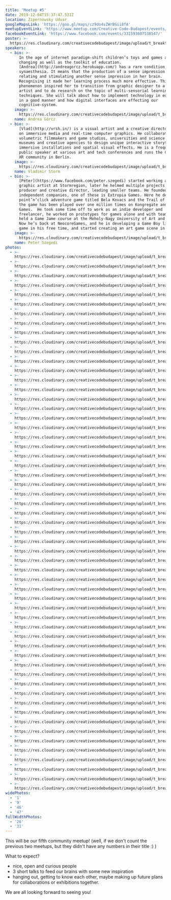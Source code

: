 ```yaml
---
title: 'Meetup #5'
date: 2019-12-04T15:37:47.531Z
location: Zipernowsky Udvar
googleMapsLink: 'https://goo.gl/maps/cz9do4sZWrBGii8fA'
meetupEventLink: 'https://www.meetup.com/Creative-Code-Budapest/events/qnhgzpyzpbkb/'
facebookEventLink: 'https://www.facebook.com/events/331593607538547/'
poster: >-
  https://res.cloudinary.com/creativecodebudapest/image/upload/t_breakthumbnails/v1570906591/IMG_1694_krpxlc.jpg
speakers:
  - bio: >-
      In the age of internet paradigm-shift children’s toys and games are
      changing as well as the toolkit of education. 
      [Andrea](http://andreagorcz.herokuapp.com/) has a rare condition, called
      synaesthesia. It means that the production of a sense impression is
      relating and stimulating another sense impression in her brain.
      Recognising it made her learning process much more effective. This
      phenomenon inspired her to transition from graphic designer to a media
      artist and to do research on the topic of multi-sensorial learning
      techniques. She will talk about how to implement technology in education
      in a good manner and how digital interfaces are effecting our
      cognitive-system.
    image: >-
      https://res.cloudinary.com/creativecodebudapest/image/upload/t_breakthumbnails/v1570906591/IMG_1694_krpxlc.jpg
    name: Andrea Görcz
  - bio: >-
      [Vlad](http://vrsh.in/) is a visual artist and a creative director focused
      on immersive media and real-time computer graphics. He collaborates with
      volumetric filmmakers and game studios, universities and science labs,
      museums and creative agencies to design unique interactive storytelling,
      immersive installations and spatial visual effects. He is a frequent
      public speaker at various art and tech conferences and runs the Creative
      XR community in Berlin.
    image: >-
      https://res.cloudinary.com/creativecodebudapest/image/upload/t_breakthumbnails/v1570564929/sample.jpg
    name: Vladimir Storm
  - bio: >-
      [Péter](https://www.facebook.com/peter.szegedi) started working as a 3D
      graphic artist at Stormregion, later he helmed multiple projects as a
      producer and creative director, leading smaller teams. He founded two
      independent companies, one of these is Extropia Games. Here he developed a
      point’n’click adventure game titled Bela Kovacs and the Trail of Blood –
      the game has been played over one million times on Kongregate and Armor
      Games.  He took some time off to work as an indie developer and
      freelancer, he worked on prototypes for games alone and with teams, and he
      held a Game Jame course at the Moholy-Nagy University of Art and Design. 
      Now he’s back at NeocoreGames, and he is developing a Game Boy like retro
      game in his free time, and started creating an art game scene in Budapest.
    image: >-
      https://res.cloudinary.com/creativecodebudapest/image/upload/t_breakthumbnails/v1570564155/cc5/P1080652_whpw91.jpg
    name: Peter Szegedi
photos:
  - >-
    https://res.cloudinary.com/creativecodebudapest/image/upload/t_breakthumbnails/v1570566470/cc6/P1080829_x4tdj5.jpg
  - >-
    https://res.cloudinary.com/creativecodebudapest/image/upload/t_breakthumbnails/v1570566458/cc6/P1080831_frgweu.jpg
  - >-
    https://res.cloudinary.com/creativecodebudapest/image/upload/t_breakthumbnails/v1570566469/cc6/P1080833_rdmwao.jpg
  - >-
    https://res.cloudinary.com/creativecodebudapest/image/upload/t_breakthumbnails/v1570566472/cc6/P1080838_jmynw6.jpg
  - >-
    https://res.cloudinary.com/creativecodebudapest/image/upload/t_breakthumbnails/v1570566430/cc6/P1080841_dbnku1.jpg
  - >-
    https://res.cloudinary.com/creativecodebudapest/image/upload/t_breakthumbnails/v1570566436/cc6/P1080844_szh3qj.jpg
  - >-
    https://res.cloudinary.com/creativecodebudapest/image/upload/t_breakthumbnails/v1570566447/cc6/P1080845_ehdbww.jpg
  - >-
    https://res.cloudinary.com/creativecodebudapest/image/upload/t_breakthumbnails/v1570566436/cc6/P1080850_qdlavl.jpg
  - >-
    https://res.cloudinary.com/creativecodebudapest/image/upload/t_breakthumbnails/v1570566444/cc6/P1080854_m9ymtz.jpg
  - >-
    https://res.cloudinary.com/creativecodebudapest/image/upload/t_breakthumbnails/v1570566479/cc6/P1080860_j3ukwx.jpg
  - >-
    https://res.cloudinary.com/creativecodebudapest/image/upload/t_breakthumbnails/v1570566484/cc6/P1080861_w2jwhd.jpg
  - >-
    https://res.cloudinary.com/creativecodebudapest/image/upload/t_breakthumbnails/v1570566492/cc6/P1080862_cyui0s.jpg
  - >-
    https://res.cloudinary.com/creativecodebudapest/image/upload/t_breakthumbnails/v1570566487/cc6/P1080863_rwynvt.jpg
  - >-
    https://res.cloudinary.com/creativecodebudapest/image/upload/t_breakthumbnails/v1570566497/cc6/P1080864_dyv4mm.jpg
  - >-
    https://res.cloudinary.com/creativecodebudapest/image/upload/t_breakthumbnails/v1570566492/cc6/P1080867_kkfjga.jpg
  - >-
    https://res.cloudinary.com/creativecodebudapest/image/upload/t_breakthumbnails/v1570566496/cc6/P1080871_atvzdh.jpg
  - >-
    https://res.cloudinary.com/creativecodebudapest/image/upload/t_breakthumbnails/v1570566493/cc6/P1080872_ihygqm.jpg
  - >-
    https://res.cloudinary.com/creativecodebudapest/image/upload/t_breakthumbnails/v1570566484/cc6/P1080875_irpkrg.jpg
  - >-
    https://res.cloudinary.com/creativecodebudapest/image/upload/t_breakthumbnails/v1570566489/cc6/P1080876_rrvwzo.jpg
  - >-
    https://res.cloudinary.com/creativecodebudapest/image/upload/t_breakthumbnails/v1570566452/cc6/P1080879_snaxjo.jpg
  - >-
    https://res.cloudinary.com/creativecodebudapest/image/upload/t_breakthumbnails/v1570566447/cc6/P1080881_a5wwdt.jpg
  - >-
    https://res.cloudinary.com/creativecodebudapest/image/upload/t_breakthumbnails/v1570566439/cc6/P1080882_lg3bsy.jpg
  - >-
    https://res.cloudinary.com/creativecodebudapest/image/upload/t_breakthumbnails/v1570566452/cc6/P1080884_myu8s0.jpg
  - >-
    https://res.cloudinary.com/creativecodebudapest/image/upload/t_breakthumbnails/v1570566442/cc6/P1080887_uytbsb.jpg
  - >-
    https://res.cloudinary.com/creativecodebudapest/image/upload/t_breakthumbnails/v1570566492/cc6/P1080889_kdps1f.jpg
  - >-
    https://res.cloudinary.com/creativecodebudapest/image/upload/t_breakthumbnails/v1570566446/cc6/P1080893_nrgsey.jpg
  - >-
    https://res.cloudinary.com/creativecodebudapest/image/upload/t_breakthumbnails/v1570566441/cc6/P1080896_obaebz.jpg
  - >-
    https://res.cloudinary.com/creativecodebudapest/image/upload/t_breakthumbnails/v1570566444/cc6/P1080897_kpvpo2.jpg
  - >-
    https://res.cloudinary.com/creativecodebudapest/image/upload/t_breakthumbnails/v1570566481/cc6/P1080900_j4v9a8.jpg
  - >-
    https://res.cloudinary.com/creativecodebudapest/image/upload/t_breakthumbnails/v1570566489/cc6/P1080903_hwop1x.jpg
  - >-
    https://res.cloudinary.com/creativecodebudapest/image/upload/t_breakthumbnails/v1570566497/cc6/P1080905_mdj46t.jpg
  - >-
    https://res.cloudinary.com/creativecodebudapest/image/upload/t_breakthumbnails/v1570566430/cc6/P1080909_q5ohig.jpg
  - >-
    https://res.cloudinary.com/creativecodebudapest/image/upload/t_breakthumbnails/v1570566497/cc6/P1080910_zhrfgq.jpg
  - >-
    https://res.cloudinary.com/creativecodebudapest/image/upload/t_breakthumbnails/v1570566484/cc6/P1080917_ymw4lx.jpg
  - >-
    https://res.cloudinary.com/creativecodebudapest/image/upload/t_breakthumbnails/v1570566430/cc6/P1080918_o6ynmz.jpg
  - >-
    https://res.cloudinary.com/creativecodebudapest/image/upload/t_breakthumbnails/v1570566433/cc6/P1080921_bsuj73.jpg
  - >-
    https://res.cloudinary.com/creativecodebudapest/image/upload/t_breakthumbnails/v1570566436/cc6/P1080924_u7fycr.jpg
  - >-
    https://res.cloudinary.com/creativecodebudapest/image/upload/t_breakthumbnails/v1570566484/cc6/P1080928_lzjkg9.jpg
  - >-
    https://res.cloudinary.com/creativecodebudapest/image/upload/t_breakthumbnails/v1570566447/cc6/P1080934_fidjst.jpg
  - >-
    https://res.cloudinary.com/creativecodebudapest/image/upload/t_breakthumbnails/v1570566460/cc6/P1080940_oc4gr3.jpg
  - >-
    https://res.cloudinary.com/creativecodebudapest/image/upload/t_breakthumbnails/v1570566458/cc6/P1080942_z7e65k.jpg
  - >-
    https://res.cloudinary.com/creativecodebudapest/image/upload/t_breakthumbnails/v1570566463/cc6/P1080950_cgm5oc.jpg
  - >-
    https://res.cloudinary.com/creativecodebudapest/image/upload/t_breakthumbnails/v1570566464/cc6/P1080951_h7thmg.jpg
  - >-
    https://res.cloudinary.com/creativecodebudapest/image/upload/t_breakthumbnails/v1570566464/cc6/P1080953_qvxage.jpg
  - >-
    https://res.cloudinary.com/creativecodebudapest/image/upload/t_breakthumbnails/v1570566458/cc6/P1080957_jxmugm.jpg
  - >-
    https://res.cloudinary.com/creativecodebudapest/image/upload/t_breakthumbnails/v1570566473/cc6/P1080960_v8od3v.jpg
  - >-
    https://res.cloudinary.com/creativecodebudapest/image/upload/t_breakthumbnails/v1570566473/cc6/P1080965_nryarc.jpg
  - >-
    https://res.cloudinary.com/creativecodebudapest/image/upload/t_breakthumbnails/v1570566478/cc6/P1080966_dsteax.jpg
  - >-
    https://res.cloudinary.com/creativecodebudapest/image/upload/t_breakthumbnails/v1570566479/cc6/P1080967_nme8tn.jpg
  - >-
    https://res.cloudinary.com/creativecodebudapest/image/upload/t_breakthumbnails/v1570566454/cc6/P1080968_obsd9x.jpg
  - >-
    https://res.cloudinary.com/creativecodebudapest/image/upload/t_breakthumbnails/v1570566476/cc6/P1080970_ppype4.jpg
  - >-
    https://res.cloudinary.com/creativecodebudapest/image/upload/t_breakthumbnails/v1570566472/cc6/P1080976_l509un.jpg
  - >-
    https://res.cloudinary.com/creativecodebudapest/image/upload/t_breakthumbnails/v1570566467/cc6/P1080977_gymfmd.jpg
  - >-
    https://res.cloudinary.com/creativecodebudapest/image/upload/t_breakthumbnails/v1570566452/cc6/P1080983_pxziee.jpg
  - >-
    https://res.cloudinary.com/creativecodebudapest/image/upload/t_breakthumbnails/v1570566461/cc6/P1080986_zngzpa.jpg
  - >-
    https://res.cloudinary.com/creativecodebudapest/image/upload/t_breakthumbnails/v1570566465/cc6/P1080990_fr5gcy.jpg
  - >-
    https://res.cloudinary.com/creativecodebudapest/image/upload/t_breakthumbnails/v1570566426/cc6/pop_jhtf6w.gif
widePhotos:
  - '1'
  - '9'
  - '46'
  - '47'
fullWidthPhotos:
  - '26'
  - '31'
---
```


This will be our fifth community meetup! (well, if we don't count the previous two meetups, but they didn't have any numbers in their title :) )

What to expect?

- nice, open and curious people
- 3 short talks to feed our brains with some new inspiration
- hanging out, getting to know each other, maybe making up future plans for collaborations or exhibitions together.

We are all looking forward to seeing you!
